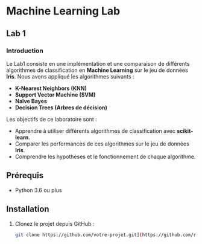 # Machine Learning  Lab

## Lab 1

### Introduction

Le Lab1 consiste en une implémentation et une comparaison de différents algorithmes de classification en **Machine Learning** sur le jeu de données **Iris**. Nous avons appliqué les algorithmes suivants :
- **K-Nearest Neighbors (KNN)**
- **Support Vector Machine (SVM)**
- **Naïve Bayes**
- **Decision Trees (Arbres de décision)**

Les objectifs de ce laboratoire sont :
- Apprendre à utiliser différents algorithmes de classification avec **scikit-learn**.
- Comparer les performances de ces algorithmes sur le jeu de données **Iris**.
- Comprendre les hypothèses et le fonctionnement de chaque algorithme.

## Prérequis

- Python 3.6 ou plus

## Installation

1. Clonez le projet depuis GitHub :
   ```bash
   git clone https://github.com/votre-projet.git](https://github.com/ryanbagot/ML_LAB_ECE.git
